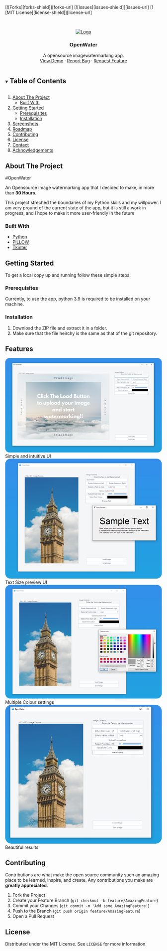 [![Forks][forks-shield]][forks-url]
[![Issues][issues-shield]][issues-url]
[![MIT License][license-shield]][license-url]

<!-- PROJECT LOGO -->
<br>
<p align="center">
  <a href="https://github.com/YOULOF2/OpenWater">
    <img src="images/logo.png" alt="Logo" width="80" height="80">
  </a>

  <h3 align="center">OpenWater</h3>

  <p align="center">
    A opensource imagewatermarking app.
    <br />
    <a href="https://github.com/github_username/repo_name">View Demo</a>
    ·
    <a href="https://github.com/YOULOF2/OpenWater/issues">Report Bug</a>
    ·
    <a href="https://github.com/YOULOF2/OpenWater/issues">Request Feature</a>
  </p>



<!-- TABLE OF CONTENTS -->
<details open="open">
  <summary><h2 style="display: inline-block">Table of Contents</h2></summary>
  <ol>
    <li>
      <a href="#about-the-project">About The Project</a>
      <ul>
        <li><a href="#built-with">Built With</a></li>
      </ul>
    </li>
    <li>
      <a href="#getting-started">Getting Started</a>
      <ul>
        <li><a href="#prerequisites">Prerequisites</a></li>
        <li><a href="#installation">Installation</a></li>
      </ul>
    </li>
    <li><a href="#Features">Screenshots</a></li>
    <li><a href="#roadmap">Roadmap</a></li>
    <li><a href="#contributing">Contributing</a></li>
    <li><a href="#license">License</a></li>
    <li><a href="#contact">Contact</a></li>
    <li><a href="#acknowledgements">Acknowledgements</a></li>
  </ol>
</details>



<!-- ABOUT THE PROJECT -->
## About The Project

#OpenWater

An Opensource image watermarking app that I decided to make, in more than **30 Hours**.

This project streched the boundaries of my Python skills and my willpower.
I am very pround of the current state of the app, but it is still a work in progress, 
and I hope to make it more user-friendly in the future


### Built With

* [Python](https://www.python.org/)
* [PILLOW](https://pillow.readthedocs.io/en/stable/index.html)
* [Tkinter](https://docs.python.org/3/library/tkinter.html)



<!-- GETTING STARTED -->
## Getting Started

To get a local copy up and running follow these simple steps.

### Prerequisites

Currently, to use the app, python 3.9 is required to be installed on your machine.

### Installation

1. Download the ZIP file and extract it in a folder.
2. Make sure that the file heirchy is the same as that of the git repository.



## Features
![Home](assets/images/showcase/home.png)
Simple and intuitive UI
<br>
![Sample Text](assets/images/showcase/sample-text.png)
Text Size preview UI
<br>
![Colour Picker](assets/images/showcase/colour-picker.png)
Multiple Colour settings
<br>
![Test Run](assets/images/showcase/test-run.png)
Beautiful results
<br>



<!-- CONTRIBUTING -->
## Contributing

Contributions are what make the open source community such an amazing place to be learned, inspire, and create. Any contributions you make are **greatly appreciated**.

1. Fork the Project
2. Create your Feature Branch (`git checkout -b feature/AmazingFeature`)
3. Commit your Changes (`git commit -m 'Add some AmazingFeature'`)
4. Push to the Branch (`git push origin feature/AmazingFeature`)
5. Open a Pull Request



<!-- LICENSE -->
## License

Distributed under the MIT License. See `LICENSE` for more information.




[comment]: <> (<!-- MARKDOWN LINKS & IMAGES -->)

[comment]: <> (<!-- https://www.markdownguide.org/basic-syntax/#reference-style-links -->)

[comment]: <> ([contributors-shield]: https://img.shields.io/github/contributors/github_username/repo.svg?style=for-the-badge)

[comment]: <> ([contributors-url]: https://github.com/github_username/repo/graphs/contributors)

[comment]: <> ([forks-shield]: https://img.shields.io/github/forks/github_username/repo.svg?style=for-the-badge)

[comment]: <> ([forks-url]: https://github.com/github_username/repo/network/members)

[comment]: <> ([stars-shield]: https://img.shields.io/github/stars/github_username/repo.svg?style=for-the-badge)

[comment]: <> ([stars-url]: https://github.com/github_username/repo/stargazers)

[comment]: <> ([issues-shield]: https://img.shields.io/github/issues/github_username/repo.svg?style=for-the-badge)

[comment]: <> ([issues-url]: https://github.com/github_username/repo/issues)

[comment]: <> ([license-shield]: https://img.shields.io/github/license/github_username/repo.svg?style=for-the-badge)

[comment]: <> ([license-url]: https://github.com/github_username/repo/blob/master/LICENSE.txt)

[comment]: <> ([linkedin-shield]: https://img.shields.io/badge/-LinkedIn-black.svg?style=for-the-badge&logo=linkedin&colorB=555)

[comment]: <> ([linkedin-url]: https://linkedin.com/in/github_username)
